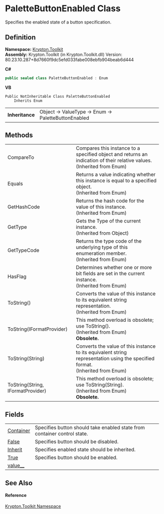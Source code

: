 # PaletteButtonEnabled Class


Specifies the enabled state of a button specification.



## Definition
**Namespace:** <a href="79d2eac2-21f4-54ff-7552-b20c33c30600.md">Krypton.Toolkit</a>  
**Assembly:** Krypton.Toolkit (in Krypton.Toolkit.dll) Version: 80.23.10.287+8d7660f9dc5efd033fabe008ebfb904beab6d444

**C#**
``` C#
public sealed class PaletteButtonEnabled : Enum
```
**VB**
``` VB
Public NotInheritable Class PaletteButtonEnabled
	Inherits Enum
```

<table><tr><td><strong>Inheritance</strong></td><td>Object  →  ValueType  →  Enum  →  PaletteButtonEnabled</td></tr>
</table>



## Methods
<table>
<tr>
<td>CompareTo</td>
<td>Compares this instance to a specified object and returns an indication of their relative values.<br />(Inherited from Enum)</td></tr>
<tr>
<td>Equals</td>
<td>Returns a value indicating whether this instance is equal to a specified object.<br />(Inherited from Enum)</td></tr>
<tr>
<td>GetHashCode</td>
<td>Returns the hash code for the value of this instance.<br />(Inherited from Enum)</td></tr>
<tr>
<td>GetType</td>
<td>Gets the Type of the current instance.<br />(Inherited from Object)</td></tr>
<tr>
<td>GetTypeCode</td>
<td>Returns the type code of the underlying type of this enumeration member.<br />(Inherited from Enum)</td></tr>
<tr>
<td>HasFlag</td>
<td>Determines whether one or more bit fields are set in the current instance.<br />(Inherited from Enum)</td></tr>
<tr>
<td>ToString()</td>
<td>Converts the value of this instance to its equivalent string representation.<br />(Inherited from Enum)</td></tr>
<tr>
<td>ToString(IFormatProvider)</td>
<td>This method overload is obsolete; use ToString().<br />(Inherited from Enum)<br /><strong>Obsolete.</strong></td></tr>
<tr>
<td>ToString(String)</td>
<td>Converts the value of this instance to its equivalent string representation using the specified format.<br />(Inherited from Enum)</td></tr>
<tr>
<td>ToString(String, IFormatProvider)</td>
<td>This method overload is obsolete; use ToString(String).<br />(Inherited from Enum)<br /><strong>Obsolete.</strong></td></tr>
</table>

## Fields
<table>
<tr>
<td><a href="76300776-c1a5-219d-dbf8-857d0f705d0c.md">Container</a></td>
<td>Specifies button should take enabled state from container control state.</td></tr>
<tr>
<td><a href="c7b8e6d9-c282-ad45-245c-276425f9b77f.md">False</a></td>
<td>Specifies button should be disabled.</td></tr>
<tr>
<td><a href="30c4b26a-7483-759c-7812-ce529064d4ec.md">Inherit</a></td>
<td>Specifies enabled state should be inherited.</td></tr>
<tr>
<td><a href="d28766c5-62fb-36b5-7c44-6d77ca99dac1.md">True</a></td>
<td>Specifies button should be enabled.</td></tr>
<tr>
<td><a href="094fb1b9-806d-a4ac-6a98-18391483aa73.md">value__</a></td>
<td> </td></tr>
</table>

## See Also


#### Reference
<a href="79d2eac2-21f4-54ff-7552-b20c33c30600.md">Krypton.Toolkit Namespace</a>  
